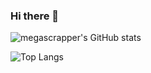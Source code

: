 ### Hi there 👋

<!--
**megascrapper/megascrapper** is a ✨ _special_ ✨ repository because its `README.md` (this file) appears on your GitHub profile.

Here are some ideas to get you started:

- 🔭 I’m currently working on ...
- 🌱 I’m currently learning ...
- 👯 I’m looking to collaborate on ...
- 🤔 I’m looking for help with ...
- 💬 Ask me about ...
- 📫 How to reach me: ...
- 😄 Pronouns: ...
- ⚡ Fun fact: ...
-->

![megascrapper's GitHub stats](https://github-readme-stats-megascrapper.vercel.app/api?username=megascrapper&show_icons=true&count_private=true&theme=gruvbox)

![Top Langs](https://github-readme-stats.vercel.app/api/top-langs/?username=megascrapper&layout=compact&count_private=true&theme=gruvbox)

